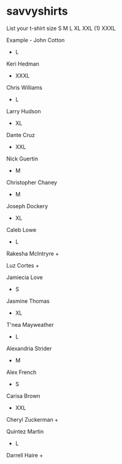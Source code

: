 # savvyshirts
List your t-shirt size S M L XL XXL (1) XXXL

Example - John Cotton
+ L

Keri Hedman
+ XXXL

Chris Williams
+ L 

Larry Hudson
+ XL

Dante Cruz
+ XXL

Nick Guertin
+ M

Christopher Chaney
+ M

Joseph Dockery
+ XL

Caleb Lowe
+ L

Rakesha McIntryre
+

Luz Cortes
+

Jamiecia Love
+ S 

Jasmine Thomas
+ XL

T'nea Mayweather
+ L

Alexandria Strider
+ M

Alex French
+ S

Carisa Brown
+ XXL


Cheryl Zuckerman
+

Quintez Martin
+ L

Darrell Haire
+
